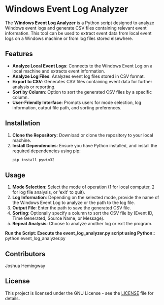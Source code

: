 # Windows Event Log Analyzer

The **Windows Event Log Analyzer** is a Python script designed to analyze Windows event logs and generate CSV files containing relevant event information. This tool can be used to extract event data from local event logs on a Windows machine or from log files stored elsewhere.

## Features

- **Analyze Local Event Logs**: Connects to the Windows Event Log on a local machine and extracts event information.
- **Analyze Log Files**: Analyzes event log files stored in CSV format.
- **Export to CSV**: Generates CSV files containing event data for further analysis or reporting.
- **Sort by Column**: Option to sort the generated CSV files by a specific column.
- **User-Friendly Interface**: Prompts users for mode selection, log information, output file path, and sorting preferences.

## Installation

1. **Clone the Repository**: Download or clone the repository to your local machine.
2. **Install Dependencies**: Ensure you have Python installed, and install the required dependencies using pip:
   ```bash
   pip install pywin32

## Usage

1. **Mode Selection**: Select the mode of operation (1 for local computer, 2 for log file analysis, or 'exit' to quit).
2. **Log Information**: Depending on the selected mode, provide the name of the Windows Event Log to analyze or the path to the log file.
3. **Output File**: Enter the path to save the generated CSV file.
4. **Sorting**: Optionally specify a column to sort the CSV file by (Event ID, Time Generated, Source Name, or Message).
5. **Repeat Analysis**: Choose to analyze another log or exit the program.

**Run the Script: Execute the event_log_analyzer.py script using Python:**:
python event_log_analyzer.py

## Contributors
Joshua Hemingway

## License

This project is licensed under the GNU License - see the [LICENSE](LICENSE) file for details.
